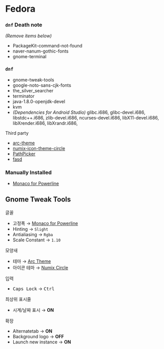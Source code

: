 Fedora
========

### `dnf` Death note
*(Remove items below)*

- PackageKit-command-not-found
- naver-nanum-gothic-fonts
- gnome-terminal

### `dnf`
- gnome-tweak-tools
- google-noto-sans-cjk-fonts
- the_silver_searcher
- terminator
- java-1.8.0-openjdk-devel
- kvm
- *(Dependencies for Android Studio)* glibc.i686, glibc-devel.i686, libstdc++.i686, zlib-devel.i686, ncurses-devel.i686, libX11-devel.i686, libXrender.i686, libXrandr.i686,

Third party

- [arc-theme][Arc Theme]
- [numix-icon-theme-circle][numix]
- [PathPicker](https://github.com/facebook/pathpicker)
- [fasd](https://github.com/clvv/fasd)

### Manually Installed
- [Monaco for Powerline]

Gnome Tweak Tools
--------
글꼴

- 고정폭 &rarr; [Monaco for Powerline]
- Hinting &rarr; `Slight`
- Antialiasing &rarr; `Rgba`
- Scale Constant &rarr; `1.10`

모양새

- 테마 &rarr; [Arc Theme]
- 아이콘 테마 &rarr; [Numix Circle][numix]

입력

- <kbd>Caps Lock</kbd> &rarr; <kbd>Ctrl</kbd>

최상위 표시줄

- 시계/날짜 표시 &rarr; **ON**

확장

- Alternatetab &rarr; **ON**
- Background logo &rarr; **OFF**
- Launch new instance &rarr; **ON**

[Monaco for Powerline]: https://gist.github.com/simnalamburt/90965dcb09cec6b82320/raw/58a9f61143273d5226be352d2c29ecf738e5bffd/monaco-powerline.otf
[Arc Theme]: https://github.com/horst3180/Arc-theme
[numix]: https://github.com/sspreitzer/numix-specs
